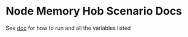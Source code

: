 # Node Memory Hob Scenario Docs

See [doc](https://github.com/redhat-chaos/krkn-hub/blob/main/docs/node-memory-hog.md) for how to run and all the variables listed
